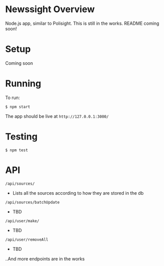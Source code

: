 # Newssight Overview
Node.js app, similar to Polisight. This is still in the works.
README coming soon!

# Setup

Coming soon

# Running
To run:

```
$ npm start
```

The app should be live at `http://127.0.0.1:3000/`

# Testing

```
$ npm test
```

# API 

`/api/sources/`
 - Lists all the sources according to how they are stored in the db

`/api/sources/batchUpdate`
 - TBD

`/api/user/make/`
 - TBD

`/api/user/removeAll`
 - TBD

..And more endpoints are in the works
